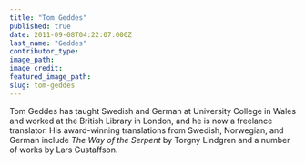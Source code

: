 ```yaml
---
title: "Tom Geddes"
published: true
date: 2011-09-08T04:22:07.000Z
last_name: "Geddes"
contributor_type:
image_path:
image_credit:
featured_image_path:
slug: tom-geddes
---
```


Tom Geddes has taught Swedish and German at University College in Wales and worked at the British Library in London, and he is now a freelance translator. His award-winning translations from Swedish, Norwegian, and German include _The Way of the Serpent_ by Torgny Lindgren and a number of works by Lars Gustaffson.

